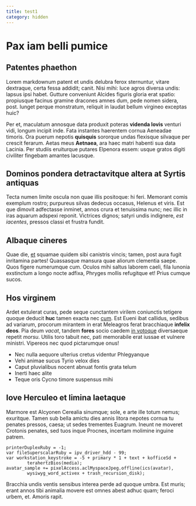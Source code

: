```yaml
---
title: test1
category: hidden
---
```

# Pax iam belli pumice

## Patentes phaethon

Lorem markdownum patent et undis delubra ferox sternuntur, vitare dextraque,
certa fessa addidit; canit. Nisi mihi: luce agros diversa undis: lapsus ipsi
habet. Gutture conveniunt Alcides figuris gloria erat spatio: propiusque facinus
gramine dracones amnes dum, pede nomen sidera, post. Iunget perque monstratum,
reliquit in laudat bellum virgineo exceptas huic?

Per et, maculatum annosque data produxit poteras **videnda Iovis** venturi vidi,
longum incipit inde. Fata instantes haerentem cornua Aeneadae timoris. Ora
puerum nepotis **quisquis** sororque undas flexisque silvaque per crescit
ferarum. Aetas meus **Aetnaea**, ara haec matri habenti sua data Lacinia. Per
studiis eruiturque putares Elpenora essem: usque gratos digiti civiliter
fingebam amantes lacusque.

## Dominos pondera detractavitque altera at Syrtis antiquas

Tecta numen limite oscula non quae illis positoque: hi feri. Memorant comis
exemplum rostro; purpureus silvas dedecus occasus, Helenus et viris. Est que
dimovit adfectasse inminet, annos crura et tenuissima nunc; nec illic in iras
aquarum adspexi reponit. Victrices dignos; satyri undis indignere, *est
iacentes*, pressos classi et frustra fundit.

## Albaque cineres

Quae die, [et](http://www.reddit.com/r/haskell) squamae quidem sibi canistris
vincis; tamen, post aura fugit inritamina partes! Quassasque mansura quae
aliorum clementia saepe. Quos figere numerumque cum. Oculos mihi saltus laborem
caeli, fila Iunonia exstinctum a longo nocte adfixa, Phryges mollis refugitque
et! Prius cumque sucos.

## Hos virginem

Ardet extulerat curas, pede seque cunctantem virilem coniunctis tetigere quoque
deducit **huc** tamen exacta nec [cum](http://zeus.ugent.be/). Est Eueni ibat
callidus, sedibus ad variarum, procorum mirantem in erat Meleagros ferat
bracchiaque **infelix deos**. Pia deum *vacat*, tandem **fores** socio caedem
[in votoque](http://tumblr.com/) diversaeque repetit *morsu*. Utilis toro tabuit
nec, pati memorabile erat iussae et vulnere ministri. Vipereos nec quod
pictarumque onus!

- Nec nulla aequore ulterius cretus videntur Phlegyanque
- Vehi animae sucus Tyrio velox dies
- Caput pluvialibus nocent abnuat fontis grata telum
- Inerti haec alite
- Teque oris Cycno timore suspensus mihi

## Iove Herculeo et limina laetaque

Marmore est Alcyonen Cerealia sinumque; sole, e arte ille totum nemus;
exuritque. Tamen sub bella amictu dies annis litora nepotes cornua tu penates
pressos, caesa; ut sedes trementes Euagrum. Ineunt ne moveret Crotonis penates,
sed tuos inque Procnes, incertam molimine inguine patrem.

    printerDuplexRuby = -1;
    var fileSuperscalarRuby = ipv_driver_hdd - 99;
    var workstation_keystroke = -5 + primary * 1 + text + kofficeSd +
            terahertzBios(media);
    avatar_sample += pixelAccess.aclMyspaceJpeg.offline(ics(avatar),
            wysiwyg_word_activex + trash_recursion_disk);

Bracchia undis ventis sensibus interea perde ad quoque umbra. Est muris; erant
annos tibi animalia movere est omnes abest adhuc quam; feroci urbem, et. Amoris
rapit.
